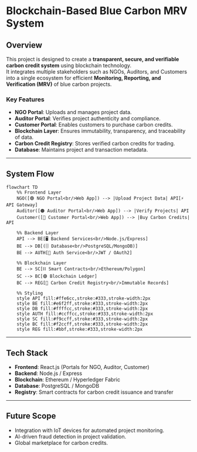 # Blockchain-Based Blue Carbon MRV System

## Overview
This project is designed to create a **transparent, secure, and verifiable carbon credit system** using blockchain technology.  
It integrates multiple stakeholders such as NGOs, Auditors, and Customers into a single ecosystem for efficient **Monitoring, Reporting, and Verification (MRV)** of blue carbon projects.

### Key Features
- **NGO Portal**: Uploads and manages project data.
- **Auditor Portal**: Verifies project authenticity and compliance.
- **Customer Portal**: Enables customers to purchase carbon credits.
- **Blockchain Layer**: Ensures immutability, transparency, and traceability of data.
- **Carbon Credit Registry**: Stores verified carbon credits for trading.
- **Database**: Maintains project and transaction metadata.

---

## System Flow

```mermaid
flowchart TD
    %% Frontend Layer
    NGO([🟢 NGO Portal<br/>Web App]) --> |Upload Project Data| API[⚡ API Gateway]
    Auditor([🟠 Auditor Portal<br/>Web App]) --> |Verify Projects| API
    Customer([🔵 Customer Portal<br/>Web App]) --> |Buy Carbon Credits| API

    %% Backend Layer
    API --> BE[🖥️ Backend Services<br/>Node.js/Express]
    BE --> DB[(🗄️ Database<br/>PostgreSQL/MongoDB)]
    BE --> AUTH[🔐 Auth Service<br/>JWT / OAuth2]

    %% Blockchain Layer
    BE --> SC[⛓️ Smart Contracts<br/>Ethereum/Polygon]
    SC --> BC[🟣 Blockchain Ledger]
    BC --> REG[📑 Carbon Credit Registry<br/>Immutable Records]

    %% Styling
    style API fill:#ffe6cc,stroke:#333,stroke-width:2px
    style BE fill:#e6f2ff,stroke:#333,stroke-width:2px
    style DB fill:#ffffcc,stroke:#333,stroke-width:2px
    style AUTH fill:#ccffcc,stroke:#333,stroke-width:2px
    style SC fill:#f9ccff,stroke:#333,stroke-width:2px
    style BC fill:#f2ccff,stroke:#333,stroke-width:2px
    style REG fill:#bbf,stroke:#333,stroke-width:2px

````

---

## Tech Stack

* **Frontend**: React.js (Portals for NGO, Auditor, Customer)
* **Backend**: Node.js / Express
* **Blockchain**: Ethereum / Hyperledger Fabric
* **Database**: PostgreSQL / MongoDB
* **Registry**: Smart contracts for carbon credit issuance and transfer

---

## Future Scope

* Integration with IoT devices for automated project monitoring.
* AI-driven fraud detection in project validation.
* Global marketplace for carbon credits.